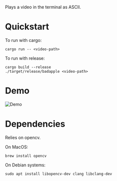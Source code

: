 Plays a video in the terminal as ASCII.

# Quickstart

To run with cargo:
```
cargo run -- <video-path>
```

To run with release:
```
cargo build --release
./target/release/badapple <video-path>
```

# Demo

![Demo](resources/demo.gif)

# Dependencies

Relies on opencv.

On MacOS:

```
brew install opencv
```

On Debian systems:

```
sudo apt install libopencv-dev clang libclang-dev
```